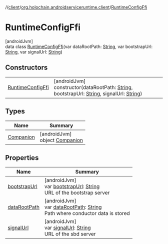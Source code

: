 //[client](../../../index.md)/[org.holochain.androidserviceruntime.client](../index.md)/[RuntimeConfigFfi](index.md)

# RuntimeConfigFfi

[androidJvm]\
data class [RuntimeConfigFfi](index.md)(var dataRootPath: [String](https://kotlinlang.org/api/core/kotlin-stdlib/kotlin/-string/index.html), var bootstrapUrl: [String](https://kotlinlang.org/api/core/kotlin-stdlib/kotlin/-string/index.html), var signalUrl: [String](https://kotlinlang.org/api/core/kotlin-stdlib/kotlin/-string/index.html))

## Constructors

| | |
|---|---|
| [RuntimeConfigFfi](-runtime-config-ffi.md) | [androidJvm]<br>constructor(dataRootPath: [String](https://kotlinlang.org/api/core/kotlin-stdlib/kotlin/-string/index.html), bootstrapUrl: [String](https://kotlinlang.org/api/core/kotlin-stdlib/kotlin/-string/index.html), signalUrl: [String](https://kotlinlang.org/api/core/kotlin-stdlib/kotlin/-string/index.html)) |

## Types

| Name | Summary |
|---|---|
| [Companion](-companion/index.md) | [androidJvm]<br>object [Companion](-companion/index.md) |

## Properties

| Name | Summary |
|---|---|
| [bootstrapUrl](bootstrap-url.md) | [androidJvm]<br>var [bootstrapUrl](bootstrap-url.md): [String](https://kotlinlang.org/api/core/kotlin-stdlib/kotlin/-string/index.html)<br>URL of the bootstrap server |
| [dataRootPath](data-root-path.md) | [androidJvm]<br>var [dataRootPath](data-root-path.md): [String](https://kotlinlang.org/api/core/kotlin-stdlib/kotlin/-string/index.html)<br>Path where conductor data is stored |
| [signalUrl](signal-url.md) | [androidJvm]<br>var [signalUrl](signal-url.md): [String](https://kotlinlang.org/api/core/kotlin-stdlib/kotlin/-string/index.html)<br>URL of the sbd server |